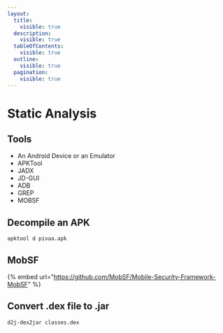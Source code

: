 ```yaml
---
layout:
  title:
    visible: true
  description:
    visible: true
  tableOfContents:
    visible: true
  outline:
    visible: true
  pagination:
    visible: true
---
```


# Static Analysis

## Tools

* An Android Device or an Emulator
* APKTool
* JADX
* JD-GUI
* ADB
* GREP
* MOBSF



## Decompile an APK

```
apktool d pivaa.apk
```



## MobSF

{% embed url="https://github.com/MobSF/Mobile-Security-Framework-MobSF" %}

## Convert .dex file to .jar

```
d2j-dex2jar classes.dex
```

